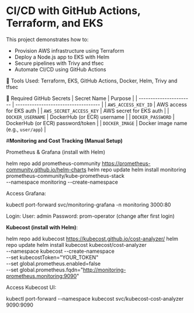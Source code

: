 
# CI/CD with GitHub Actions, Terraform, and EKS

This project demonstrates how to:
- Provision AWS infrastructure using Terraform
- Deploy a Node.js app to EKS with Helm
- Secure pipelines with Trivy and tfsec
- Automate CI/CD using GitHub Actions

📌 Tools Used: Terraform, EKS, GitHub Actions, Docker, Helm, Trivy and tfsec

🔐 Required GitHub Secrets
| Secret Name             | Purpose                              |
| ----------------------- | ------------------------------------ |
| `AWS_ACCESS_KEY_ID`     | AWS access for EKS auth              |
| `AWS_SECRET_ACCESS_KEY` | AWS secret for EKS auth              |
| `DOCKER_USERNAME`       | DockerHub (or ECR) username          |
| `DOCKER_PASSWORD`       | DockerHub (or ECR) password/token    |
| `DOCKER_IMAGE`          | Docker image name (e.g., `user/app`) |


#**Monitoring and Cost Tracking (Manual Setup)**

Prometheus & Grafana (install with Helm)

helm repo add prometheus-community https://prometheus-community.github.io/helm-charts
helm repo update
helm install monitoring prometheus-community/kube-prometheus-stack \
  --namespace monitoring --create-namespace

Access Grafana:

kubectl port-forward svc/monitoring-grafana -n monitoring 3000:80

Login:
User: admin
Password: prom-operator (change after first login)

**Kubecost (install with Helm)**:

helm repo add kubecost https://kubecost.github.io/cost-analyzer/
helm repo update
helm install kubecost kubecost/cost-analyzer \
  --namespace kubecost --create-namespace \
  --set kubecostToken="YOUR_TOKEN" \
  --set global.prometheus.enabled=false \
  --set global.prometheus.fqdn="http://monitoring-prometheus.monitoring:9090" 

  Access Kubecost UI:
  
  kubectl port-forward --namespace kubecost svc/kubecost-cost-analyzer 9090:9090


